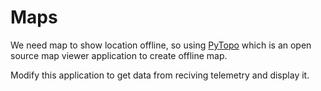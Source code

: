 # Maps

We need map to show location offline, so using [PyTopo](https://pypi.org/project/pytopo/) which is an open source map viewer application to create offline map.

Modify this application to get data from reciving telemetry and display it.
